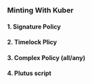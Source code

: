 ### Minting With Kuber

#### 1. Signature  Policy

#### 2. Timelock Plicy

#### 3. Complex Policy (all/any)

#### 4. Plutus script
